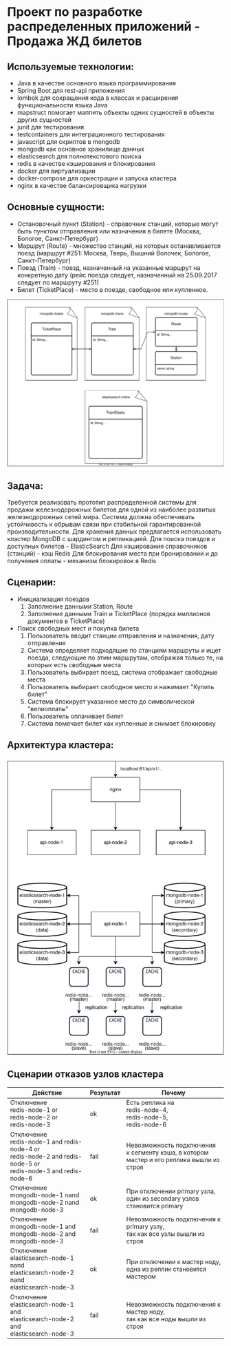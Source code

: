 # Проект по разработке распределенных приложений - Продажа ЖД билетов

## Используемые технологии:
- Java в качестве основного языка программирования
- Spring Boot для rest-api приложения
- lombok для сокращения кода в классах и расширения функциональности языка Java
- mapstruct помогает маппить объекты одних сущностей в объекты других сущностей
- junit для тестирования
- testcontainers для интеграционного тестирования
- javascript для скриптов в mongodb
- mongodb как основное хранилище данных
- elasticsearch для полнотекстового поиска
- redis в качестве кэширования и блокирования
- docker для виртуализации
- docker-compose для оркестрации и запуска кластера
- nginx в качестве балансировщика нагрузки
## Основные сущности:
- Остановочный пункт (Station) - справочник станций, которые могут быть пунктом отправления или назначения в билете (Москва, Бологое, Санкт-Петербург)
- Маршрут (Route) - множество станций, на которых останавливается поезд (маршрут #251: Москва, Тверь, Вышний Волочек, Бологое, Санкт-Петербург)
- Поезд (Train) - поезд, назначенный на указанные маршрут на конкретную дату (рейс поезда следует, назначенный на 25.09.2017  следует по маршруту #251)
- Билет (TicketPlace) - место в поезде, свободное или купленное.

![ERD](src/main/resources/ERD.svg)

## Задача:
Требуется реализовать прототип распределенной системы для продажи железнодорожных билетов для одной из наиболее развитых железнодорожных сетей мира. Система должна обеспечивать устойчивость к обрывам связи при стабильной гарантированной производительности.
Для хранения данных предлагается использовать кластер MongoDB с шардингом и репликацией.
Для поиска поездов и доступных билетов - ElasticSearch
Для кэширования справочников (станций) - кэш Redis
Для блокирования места при бронировании и до получения оплаты - механизм блокировок в Redis

## Сценарии:
*  Инициализация поездов 
   1. Заполнение данными Station, Route
   2. Заполнение данными Train и TicketPlace (порядка миллионов документов в TicketPlace)
*  Поиск свободных мест и покупка билета
   1. Пользователь вводит станции отправления и назначения, дату отправления
   2. Система определяет подходящие по станциям маршруты и ищет поезда, следующие по этим маршрутам, отображая только те, на которых есть свободные места
   3. Пользователь выбирает поезд, система отображает свободные места
   4. Пользователь выбирает свободное место и нажимает "Купить билет"
   5. Система блокирует указанное место до символической "велиоплаты"
   6. Пользователь оплачивает билет
   7. Система помечает билет как купленные и снимает блокировку

## Архитектура кластера:
![architecture.svg](src/main/resources/architecture.svg)

## Сценарии отказов узлов кластера
| Действие                                                                                                                  | Результат | Почему                                                                                             |
|---------------------------------------------------------------------------------------------------------------------------|-----------|----------------------------------------------------------------------------------------------------|
| Отключение<br/> redis-node-1 or<br/> redis-node-2 or<br/> redis-node-3                                                    | ok        | Есть реплика на<br/> redis-node-4,<br/> redis-node-5,<br/> redis-node-6                            |
| Отключение<br/> redis-node-1 and redis-node-4 or<br/> redis-node-2 and redis-node-5 or<br/> redis-node-3 and redis-node-6 | fail      | Невозможность подключения<br/> к сегменту кэша, в котором<br/> мастер и его реплика вышли из строя |
| Отключение<br/> mongodb-node-1 nand<br/> mongodb-node-2 nand<br/> mongodb-node-3                                          | ok        | При отключении primary узла,<br/> один из secondary узлов становится primary                       |
| Отключение<br/> mongodb-node-1 and<br/> mongodb-node-2 and<br/> mongodb-node-3                                            | fail      | Невозможность подключения к primary узлу,<br/> так как все узлы вышли из строя                     |
| Отключение<br/> elasticsearch-node-1 nand<br/> elasticsearch-node-2 nand<br/> elasticsearch-node-3                        | ok        | При отключении к мастер ноду,<br/> одна из реплик становится мастером                              |
| Отключение<br/> elasticsearch-node-1 and<br/> elasticsearch-node-2 and<br/> elasticsearch-node-3                          | fail      | Невозможность подключения к мастер ноду,<br/> так как все ноды вышли из строя                      |